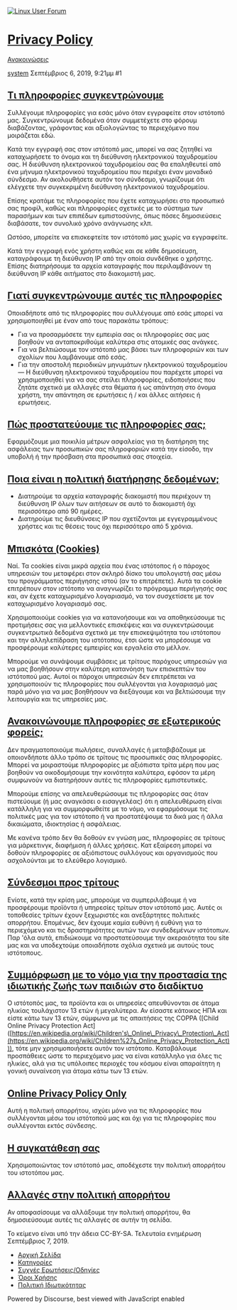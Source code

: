  [![Linux User Forum](https://linux-user.gr/uploads/default/original/1X/3d32a92ef21e7e878bd92c28ce419356ccd115ad.png)](https://linux-user.gr/) 

[Privacy Policy](https://linux-user.gr/t/privacy-policy/6)
==========================================================

[Ανακοινώσεις](https://linux-user.gr/c/ce91cebdceb1cebacebfceb9cebdcf8ecf83ceb5ceb9cf82/9) 

[system](https://linux-user.gr/u/system)  Σεπτέμβριος 6, 2019, 9:21μμ  #1 

[Τι πληροφορίες συγκεντρώνουμε](#collect)
-----------------------------------------

Συλλέγουμε πληροφορίες για εσάς μόνο όταν εγγραφείτε στον ιστότοπό μας. Συγκεντρώνουμε δεδομένα όταν συμμετέχετε στο φόρουμ διαβάζοντας, γράφοντας και αξιολογώντας το περιεχόμενο που μοιράζεται εδώ.

Κατά την εγγραφή σας στον ιστότοπό μας, μπορεί να σας ζητηθεί να καταχωρήσετε το όνομα και τη διεύθυνση ηλεκτρονικού ταχυδρομείου σας. Η διεύθυνση ηλεκτρονικού ταχυδρομείου σας θα επαληθευτεί από ένα μήνυμα ηλεκτρονικού ταχυδρομείου που περιέχει έναν μοναδικό σύνδεσμο. Αν ακολουθήσετε αυτόν τον σύνδεσμο, γνωρίζουμε ότι ελέγχετε την συγκεκριμένη διεύθυνση ηλεκτρονικού ταχυδρομείου.

Επίσης κρατάμε τις πληροφορίες που έχετε καταχωρήσει στο προσωπικό σας προφίλ, καθώς και πληροφορίες σχετικές με το σύστημα των παρασήμων και των επιπέδων εμπιστοσύνης, όπως πόσες δημοσιεύσεις διαβάσατε, τον συνολικό χρόνο ανάγνωσης κλπ.

Ωστόσο, μπορείτε να επισκεφτείτε τον ιστότοπό μας χωρίς να εγγραφείτε.

Κατά την εγγραφή ενός χρήστη καθώς και σε κάθε δημοσίευση, καταγράφουμε τη διεύθυνση IP από την οποία συνδέθηκε ο χρήστης. Επίσης διατηρήσουμε τα αρχεία καταγραφής που περιλαμβάνουν τη διεύθυνση IP κάθε αιτήματος στο διακομιστή μας.

[Γιατί συγκεντρώνουμε αυτές τις πληροφορίες](#use)
--------------------------------------------------

Οποιαδήποτε από τις πληροφορίες που συλλέγουμε από εσάς μπορεί να χρησιμοποιηθεί με έναν από τους παρακάτω τρόπους:

*   Για να προσαρμόσετε την εμπειρία σας οι πληροφορίες σας μας βοηθούν να ανταποκριθούμε καλύτερα στις ατομικές σας ανάγκες.
*   Για να βελτιώσουμε τον ιστότοπό μας βάσει των πληροφοριών και των σχολίων που λαμβάνουμε από εσάς.
*   Για την αποστολή περιοδικών μηνυμάτων ηλεκτρονικού ταχυδρομείου — Η διεύθυνση ηλεκτρονικού ταχυδρομείου που παρέχετε μπορεί να χρησιμοποιηθεί για να σας στείλει πληροφορίες, ειδοποιήσεις που ζητάτε σχετικά με αλλαγές στα θέματα ή ως απάντηση στο όνομα χρήστη, την απάντηση σε ερωτήσεις ή / και άλλες αιτήσεις ή ερωτήσεις.

[Πώς προστατεύουμε τις πληροφορίες σας;](#protect)
--------------------------------------------------

Εφαρμόζουμε μια ποικιλία μέτρων ασφαλείας για τη διατήρηση της ασφάλειας των προσωπικών σας πληροφοριών κατά την είσοδο, την υποβολή ή την πρόσβαση στα προσωπικά σας στοιχεία.

[Ποια είναι η πολιτική διατήρησης δεδομένων;](#data-retention)
--------------------------------------------------------------

*   Διατηρούμε τα αρχεία καταγραφής διακομιστή που περιέχουν τη διεύθυνση IP όλων των αιτήσεων σε αυτό το διακομιστή όχι περισσότερο από 90 ημέρες.
*   Διατηρούμε τις διευθύνσεις IP που σχετίζονται με εγγεγραμμένους χρήστες και τις θέσεις τους όχι περισσότερο από 5 χρόνια.

[Μπισκότα (Cookies)](#cookies)
------------------------------

Ναί. Τα cookies είναι μικρά αρχεία που ένας ιστότοπος ή ο πάροχος υπηρεσιών του μεταφέρει στον σκληρό δίσκο του υπολογιστή σας μέσω του προγράμματος περιήγησης ιστού (αν το επιτρέπετε). Αυτά τα cookie επιτρέπουν στον ιστότοπο να αναγνωρίζει το πρόγραμμα περιήγησής σας και, αν έχετε καταχωρισμένο λογαριασμό, να τον συσχετίσετε με τον καταχωρισμένο λογαριασμό σας.

Χρησιμοποιούμε cookies για να κατανοήσουμε και να αποθηκεύσουμε τις προτιμήσεις σας για μελλοντικές επισκέψεις και να συγκεντρώσουμε συγκεντρωτικά δεδομένα σχετικά με την επισκεψιμότητα του ιστότοπου και την αλληλεπίδραση του ιστότοπου, έτσι ώστε να μπορέσουμε να προσφέρουμε καλύτερες εμπειρίες και εργαλεία στο μέλλον.

Μπορούμε να συνάψουμε συμβάσεις με τρίτους παρόχους υπηρεσιών για να μας βοηθήσουν στην καλύτερη κατανόηση των επισκεπτών του ιστότοπού μας. Αυτοί οι πάροχοι υπηρεσιών δεν επιτρέπεται να χρησιμοποιούν τις πληροφορίες που συλλέγονται για λογαριασμό μας παρά μόνο για να μας βοηθήσουν να διεξάγουμε και να βελτιώσουμε την λειτουργία και τις υπηρεσίες μας.

[Ανακοινώνουμε πληροφορίες σε εξωτερικούς φορείς;](#disclose)
-------------------------------------------------------------

Δεν πραγματοποιούμε πωλήσεις, συναλλαγές ή μεταβιβάζουμε με οποιονδήποτε άλλο τρόπο σε τρίτους τις προσωπικές σας πληροφορίες. Μπορεί να μοιραστούμε πληροφορίες με αξιόπιστα τρίτα μέρη που μας βοηθούν να οικοδομήσουμε την κοινότητα καλύτερα, εφόσον τα μέρη συμφωνούν να διατηρήσουν αυτές τις πληροφορίες εμπιστευτικές.

Μπορούμε επίσης να απελευθερώσουμε τις πληροφορίες σας όταν πιστεύουμε (ή μας αναγκάσει ο εισαγγελέας) ότι η απελευθέρωση είναι κατάλληλη για να συμμορφωθείτε με το νόμο, να εφαρμόσουμε τις πολιτικές μας για τον ιστότοπο ή να προστατέψουμε τα δικά μας ή άλλα δικαιώματα, ιδιοκτησίας ή ασφάλειας.

Με κανένα τρόπο δεν θα δοθούν εν γνώση μας, πληροφορίες σε τρίτους για μάρκετινγκ, διαφήμιση ή άλλες χρήσεις. Κατ εξαίρεση μπορεί να δοθούν πληροφορίες σε αξιόπιστους συλλόγους και οργανισμούς που ασχολούνται με το ελεύθερο λογισμικό.

[Σύνδεσμοι προς τρίτους](#third-party)
--------------------------------------

Ενίοτε, κατά την κρίση μας, μπορούμε να συμπεριλάβουμε ή να προσφέρουμε προϊόντα ή υπηρεσίες τρίτων στον ιστότοπό μας. Αυτές οι τοποθεσίες τρίτων έχουν ξεχωριστές και ανεξάρτητες πολιτικές απορρήτου. Επομένως, δεν έχουμε καμία ευθύνη ή ευθύνη για το περιεχόμενο και τις δραστηριότητες αυτών των συνδεδεμένων ιστότοπων. Παρ 'όλα αυτά, επιδιώκουμε να προστατεύσουμε την ακεραιότητα του site μας και να υποδεχτούμε οποιαδήποτε σχόλια σχετικά με αυτούς τους ιστότοπους.

[Συμμόρφωση με το νόμο για την προστασία της ιδιωτικής ζωής των παιδιών στο διαδίκτυο](#coppa)
----------------------------------------------------------------------------------------------

Ο ιστότοπός μας, τα προϊόντα και οι υπηρεσίες απευθύνονται σε άτομα ηλικίας τουλάχιστον 13 ετών ή μεγαλύτερα. Αν είσαστε κάτοικος ΗΠΑ και είστε κάτω των 13 ετών, σύμφωνα με τις απαιτήσεις της COPPA (\[Child Online Privacy Protection Act\] ([https://en.wikipedia.org/wiki/Children's\_Online\_Privacy\_Protection\_Act](https://en.wikipedia.org/wiki/Children%27s_Online_Privacy_Protection_Act))), τότε μην χρησιμοποιήσετε αυτόν τον ιστότοπο. Καταβάλουμε προσπάθειες ώστε το περιεχόμενο μας να είναι κατάλληλο για όλες τις ηλικίες, αλά για τις υπόλοιπες περιοχές του κόσμου είναι απαραίτητη η γονική συναίνεση για άτομα κάτω των 13 ετών.

[Online Privacy Policy Only](#online)
-------------------------------------

Αυτή η πολιτική απορρήτου, ισχύει μόνο για τις πληροφορίες που συλλέγονται μέσω του ιστότοπού μας και όχι για τις πληροφορίες που συλλέγονται εκτός σύνδεσης.

[Η συγκατάθεση σας](#consent)
-----------------------------

Χρησιμοποιώντας τον ιστότοπό μας, αποδέχεστε την πολιτική απορρήτου του ιστοτόπου μας.

[Αλλαγές στην πολιτική απορρήτου](#changes)
-------------------------------------------

Αν αποφασίσουμε να αλλάξουμε την πολιτική απορρήτου, θα δημοσιεύσουμε αυτές τις αλλαγές σε αυτήν τη σελίδα.

Το κείμενο είναι υπό την άδεια CC-BY-SA. Τελευταία ενημέρωση Σεπτέμβριος 7, 2019.

 

  

 

*   [Αρχική Σελίδα](https://linux-user.gr/)
*   [Κατηγορίες](https://linux-user.gr/categories)
*   [Συχνές Ερωτήσεις/Οδηγίες](https://linux-user.gr/guidelines)
*   [Όροι Χρήσης](https://linux-user.gr/tos)
*   [Πολιτική Ιδιωτικότητας](https://linux-user.gr/privacy)

Powered by Discourse, best viewed with JavaScript enabled
